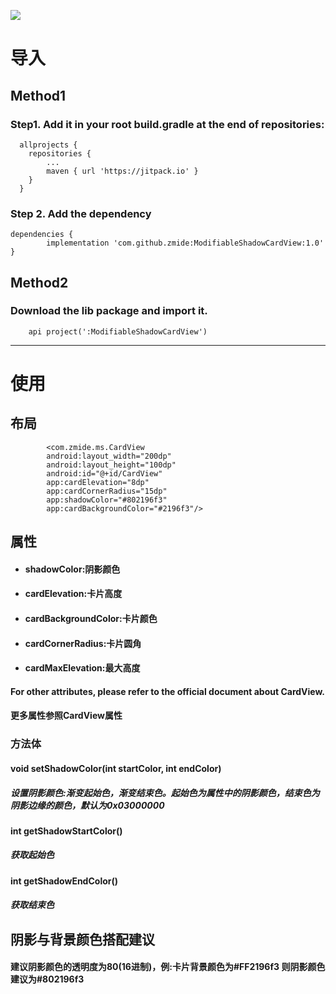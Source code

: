 [![](https://jitpack.io/v/zmide/ModifiableShadowCardView.svg)](https://jitpack.io/#zmide/ModifiableShadowCardView)

# 导入
## Method1
### Step1. Add it in your root build.gradle at the end of repositories:

	  allprojects {
		repositories {
			...
			maven { url 'https://jitpack.io' }
		} 
      }

### Step 2. Add the dependency

	dependencies {
	        implementation 'com.github.zmide:ModifiableShadowCardView:1.0'
	}

## Method2
### Download the lib package and import it.

```
	api project(':ModifiableShadowCardView')
```

----

# 使用
## 布局
```
		<com.zmide.ms.CardView
		android:layout_width="200dp"
		android:layout_height="100dp"
		android:id="@+id/CardView"
		app:cardElevation="8dp"
		app:cardCornerRadius="15dp"
		app:shadowColor="#802196f3"
		app:cardBackgroundColor="#2196f3"/>
```

## 属性
* #### shadowColor:阴影颜色
* #### cardElevation:卡片高度 
* #### cardBackgroundColor:卡片颜色
* #### cardCornerRadius:卡片圆角
* #### cardMaxElevation:最大高度
#### For other attributes, please refer to the official document about CardView.
#### 更多属性参照CardView属性
### 方法体
 #### void setShadowColor(int startColor, int endColor)
##### 设置阴影颜色:渐变起始色，渐变结束色。起始色为属性中的阴影颜色，结束色为阴影边缘的颜色，默认为0x03000000
 #### int getShadowStartColor()
##### 获取起始色
 ####	int getShadowEndColor()
##### 获取结束色

 ## 阴影与背景颜色搭配建议
 #### 建议阴影颜色的透明度为80(16进制)，例:卡片背景颜色为#FF2196f3 则阴影颜色建议为#802196f3
